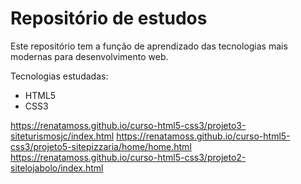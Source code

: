 # Repositório de estudos

Este repositório tem a função de aprendizado das tecnologias mais modernas para desenvolvimento web.

Tecnologias estudadas:

 - HTML5
 - CSS3

https://renatamoss.github.io/curso-html5-css3/projeto3-siteturismosjc/index.html
https://renatamoss.github.io/curso-html5-css3/projeto5-sitepizzaria/home/home.html
https://renatamoss.github.io/curso-html5-css3/projeto2-sitelojabolo/index.html
